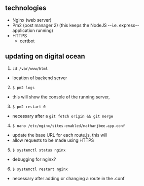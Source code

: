 ## technologies
- Nginx (web server)
- Pm2 (post manager 2) (this keeps the NodeJS --i.e. express-- application running)
- HTTPS
    - certbot
    

## updating on digital ocean
 1) `cd /var/www/html`
 - location of backend server 
 2) `$ pm2 logs`
 - this will show the console of the running server,
 3) `$ pm2 restart 0`
 - necessary after a `git fetch origin && git merge`
 4) `$ nano /etc/nginx/sites-enabled/nathanjbee.app.conf`
 - update the base URL for each route.js, this will
 - allow requests to be made using HTTPS
 5) `$ systemctl status nginx`
 - debugging for nginx?
 6) `$ systemctl restart nginx`
 - necessary after adding or changing a route in the .conf





